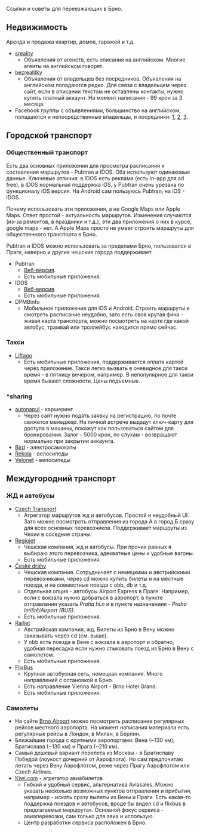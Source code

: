 Ссылки и советы для переезжающих в Брно. 

## Недвижимость
Аренда и продажа квартир, домов, гаражей и т.д. 

* [sreality](https://www.sreality.cz)
  * Объявления от агенств, есть описания на английском. Многие агенты на английском говорят. 
* [bezrealitky](https://www.bezrealitky.cz)
  * Объявления от владельцев без посредников. Объявления на английском попадаются редко. Для связи с владельцем через сайт, если в описании текстом не оставлены контакты, нужно купить платный аккаунт. На момент написания - 99 крон за 3 месяца. 
* Facebook группы с объявлениями, большинство на английском, попадаются и непосредственные владельцы, и посредники: [1](https://www.facebook.com/groups/flattorentinrno), [2](https://www.facebook.com/groups/271595216265053), [3](https://www.facebook.com/groups/MultilingualFlatsInBrno). 

## Городской транспорт
### Общественный транспорт
Есть два основных приложения для просмотра расписания и составления маршрутов - Pubtran и IDOS. Оба используют одинаковые данные. Ключевые отличия: в IDOS есть реклама (есть in-app для ad free), в IDOS нормальная поддержка iOS, у Pubtran очень урезана по функционалу iOS версия. На Android сам пользуюсь Pubtran, на iOS - IDOS. 

Почему использовать эти приложения, а не Google Maps или Apple Maps. Ответ простой - актуальность маршрутов. Изменения случаются (из-за ремонтов, в праздники и т.д.), эти два приложения о них в курсе, google maps - нет. А Apple Maps просто не умеет строить маршруты для общественного транспорта в Брно. 

Pubtran и IDOS можно использовать за пределами Брно, пользовался в Праге, наверно и другие чешские города поддерживает. 

* Pubtran
  * [Веб-версия](https://www.seznam.cz/jizdnirady/).
  * Есть мобильные приложения. 
* IDOS
  * [Веб-версия](https://jizdnirady.idnes.cz).
  * Есть мобильные приложения. 
* DPMBinfo
  * Мобильное приложение для iOS и Android. Строить маршруты и смотреть расписание неудобно, зато есть своя крутая фича - живая карта транспорта, можно посмотреть на карте где какой автобус, трамвай или троллейбус находится прямо сейчас. 

### Такси
* [Liftago](https://www.liftago.com/)
  * Есть мобильные приложения, поддерживается оплата картой через приложение. Такси легко вызвать в очевидное для такси время - в пятницу вечером, например. В непопулярное для такси время бывают сложности. Цены подъемные. 
 
### \*sharing
* [autonapul](https://www.autonapul.cz/en/) - каршеринг
  * Через сайт нужно подать заявку на регистрацию, по почте свяжется менеджер. На личной встрече выдадут ключ-карту для доступа в машины, покажут как пользоваться сайтом для бронирования. Залог - 5000 крон, по слухам - возвращают нормально при закрытии аккаунта. 
* [Bird](https://www.bird.co) - электросамокаты
* [Rekola](https://www.rekola.cz/en/) - велосипеды
* [Velonet](https://en.brno.velonet.cz/) - велосипеды

## Междугородний транспорт
### ЖД и автобусы 
* [Czech Transport](https://czech-transport.com)
  * Агрегатор маршрутов жд и автобусов. Простой и неудобный UI. Зато можно посмотреть отправления из города А в город Б  сразу для всех основных перевозчиков. Поддерживает маршруты из Чехии в соседние страны. 
* [Regiojet](https://www.regiojet.com/) 
  * Чешская компания, жд и автобусы. При прочих равных я выбираю этого перевозчика, адекватные цены и удобные вагоны. 
  * Есть мобильные приложения. 
* [České dráhy](https://www.cd.cz/en/default.htm)
  * Чешская компания. Сотрудничает с немецкими и австрийскими перевозчиками, через cd можно купить билеты и на местные поезда, и на совместные поезда с obb, db и т.д.
  * Отдельная опция - автобусы Airport Express в Праге. Например, если с вокзала нужно добраться в аэропорт, в пункте отправления указать *Praha hl.n* и в пункте назначениия - *Praha letiště/Airport (BUS)*.  
  * Есть мобильные приложения. 
* [Railjet](https://tickets.oebb.at/en)
  * Австрийская компания, жд. Билеты из Брно в Вену можно заказывать через cd (см. выше). 
  * У obb есть поезда в Вене с вокзала в аэропорт и обратно, удобная пересадка если нужно стыковать поезд из Брно в Вену с самолетом.
  * Есть мобильные приложения. 
* [FlixBus](https://global.flixbus.com/)
  * Крупная автобусная сеть, немецкая компания. Много направлений с остановкой в Брно.
  * Есть направление Vienna Airport - Brno Hotel Grand. 
  * Есть мобильные приложения. 

### Самолеты
* На сайте [Brno Airport](http://www.brno-airport.cz/en/) можно посмотреть расписание регулярных рейсов местного аэропорта. На момент написания материала есть регулярные рейсы в Лондон, в Милан, в Берлин. 
* Ближайшие города с крупными аэропортами: Вена (~130 км), Братислава (~130 км) и Прага (~210 км).
* Самый дешевый вариант перелета из Москвы - в Братиславу Победой (лоукост дочерний от Аэрофлота). Но сам предпочитаю летать через Вену Аэрофлотом, реже через Прагу Аэрофлотом или Czech Airlines. 
* [Kiwi.com](https://www.kiwi.com) - агрегатор авиабилетов
  * Гибкий и удобный сервис, альтернатива Aviasales. Можно указать несколько возможных пунктов отправления и прибытия, например - искать сразу вылеты из Вены и Праги. Есть какая-то поддержка поездов и автобусов, вроде бы видел cd и flixbus в предлагаемых маршрутах. Основной фокус сервиса - авиаперевозки, сам только для авиа и использую. 
  * Центр разработки сервиса расположен в Брно. 
